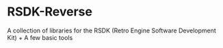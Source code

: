 # RSDK-Reverse
A collection of libraries for the RSDK (Retro Engine Software Development Kit) + A few basic tools 
